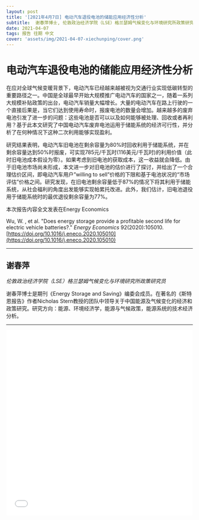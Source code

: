 ```yaml
---
layout: post
title: '[2021年4月7日] 电动汽车退役电池的储能应用经济性分析'
subtitle:  谢春萍博士, 伦敦政治经济学院（LSE）格兰瑟姆气候变化与环境研究所政策研究员 
date: 2021-04-07
tags: 报告 往期 中文
cover: 'assets/img/2021-04-07-xiechunping/cover.png'
---
```


# 电动汽车退役电池的储能应用经济性分析

在应对全球气候变暖背景下，电动汽车已经越来越被视为交通行业实现低碳转型的重要路径之一。中国是全球最早开始大规模推广电动汽车的国家之一，随着一系列大规模补贴政策的出台，电动汽车销量大幅增长。大量的电动汽车在路上行驶的一个直接后果是，当它们达到使用寿命时，报废电池的数量会增加。越来越多的废弃电池引发了进一步的问题：这些电池是否可以以及如何能够被处理、回收或者再利用？基于此本文研究了中国电动汽车废弃电池运用于储能系统的经济可行性，并分析了在何种情况下这种二次利用能够实现盈利。

研究结果表明，电动汽车旧电池在剩余容量为80%时回收利用于储能系统，并在剩余容量达到50%时报废，可实现785元/千瓦时(116美元/千瓦时)的利用价值（此时旧电池成本假设为零）。如果考虑到旧电池的获取成本，这一收益就会降低。由于旧电池市场尚未形成，本文进一步对旧电池的估价进行了探讨，并给出了一个合理估价区间，即电动汽车用户”willing to sell”价格的下限和基于电池状况的“市场评估”价格之间。研究发现，在旧电池剩余容量低于87%的情况下将其利用于储能系统，从社会福利的角度出发能够实现帕累托改进。此外，我们估计，旧电池退役用于储能系统时的最优退役剩余容量为77%。

本次报告内容全文发表在Energy Economics

Wu, W. , et al. "Does energy storage provide a profitable second life for electric vehicle batteries?." *Energy Economics* 92(2020):105010. [https://doi.org/10.1016/j.eneco.2020.105010](https://doi.org/10.1016/j.eneco.2020.105010)

----------

## 谢春萍

*伦敦政治经济学院（LSE）格兰瑟姆气候变化与环境研究所政策研究员*

谢春萍博士是期刊《Energy Storage and Saving》编委会成员。在著名的《斯特恩报告》作者Nicholas Stern教授的团队中领导关于中国能源及气候变化的经济和政策研究。研究方向：能源、环境经济学，能源与气候政策，能源系统的技术经济分析。

-----------

<iframe style="width: 100%;height: 500px;" src="//player.bilibili.com/player.html?aid=972458543&bvid=BV1Yp4y187rb&cid=321354731&page=1" scrolling="no" border="0" frameborder="no" framespacing="0" allowfullscreen="true"> </iframe>